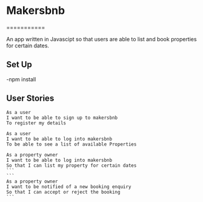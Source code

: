 # Makersbnb
===========

An app written in Javascipt so that users are able to list and book properties for certain dates.

Set Up
----------
-npm install

User Stories
-----------

```
As a user
I want to be able to sign up to makersbnb
To register my details
```
```
As a user
I want to be able to log into makersbnb
To be able to see a list of available Properties
````
````
As a property owner
I want to be able to log into makersbnb
So that I can list my property for certain dates
```
```
As a property owner
I want to be notified of a new booking enquiry
So that I can accept or reject the booking
```
